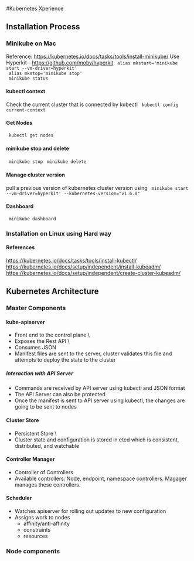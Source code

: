 
#Kubernetes Xperience

## Installation Process
### Minikube on Mac
Reference: https://kubernetes.io/docs/tasks/tools/install-minikube/
Use Hyperkit - https://github.com/moby/hyperkit
` alias mkstart='minikube start --vm-driver=hyperkit'` \
` alias mkstop='minikube stop'`\
` minikube status`

#### kubectl context 
Check the current cluster that is connected by kubectl
` kubectl config current-context`

#### Get Nodes
` kubectl get nodes`

#### minikube stop and delete
` minikube stop`
` minikube delete`

#### Manage cluster version 
pull a previous version of kubernetes cluster version using
` minikube start --vm-driver=hyperkit' --kubernetes-version="v1.6.0"`


#### Dashboard
` minikube dashboard`

### Installation on Linux using Hard way
#### References
https://kubernetes.io/docs/tasks/tools/install-kubectl/
https://kubernetes.io/docs/setup/independent/install-kubeadm/
https://kubernetes.io/docs/setup/independent/create-cluster-kubeadm/

## Kubernetes Architecture

### Master Components

#### kube-apiserver
- Front end to the control plane \
- Exposes the Rest API \
- Consumes JSON
- Manifest files are sent to the server, cluster validates this file and attempts to deploy the state to the cluster

##### Interaction with API Server
- Commands are received by API server using kubectl and JSON format
- The API Server can also be protected 
- Once the manifest is sent to API server using kubectl, the changes are going to be sent to nodes  

#### Cluster Store
- Persistent Store \
- Cluster state and configuration is stored in etcd which is consistent, distributed, and watchable

#### Controller Manager
- Controller of Controllers
- Available controllers: Node, endpoint, namespace controllers. Magager manages these controllers.

#### Scheduler
- Watches apiserver for rolling out updates to new configuration
- Assigns work to nodes
    - affinity/anti-affinity
    - constraints
    - resources
    
### Node components
    


